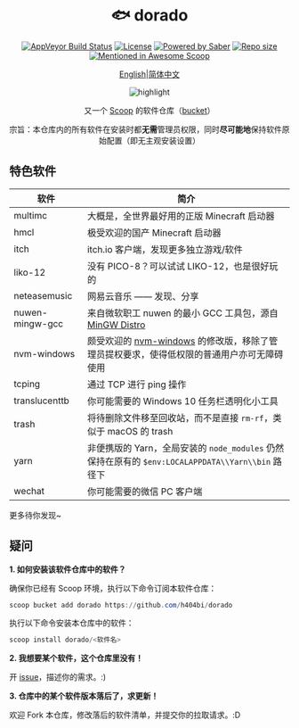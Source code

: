 <div align="center">
    <h1 align="center">🐟 dorado</h1>
    <p align="center">
        <a href="https://ci.appveyor.com/project/h404bi/dorado/branch/master"><img src="https://img.shields.io/appveyor/ci/h404bi/dorado/master.svg?style=flat-square&label=AppVeyor&logo=appveyor" alt="AppVeyor Build Status"></a>
        <a href="https://github.com/h404bi/dorado/blob/master/LICENSE"><img src="https://img.shields.io/github/license/h404bi/dorado.svg?style=flat-square" alt="License"></a>
        <a href="https://www.microsoft.com/en-us/windows"><img src="https://img.shields.io/badge/Target-Windows%2010-0067B8.svg?style=flat-square" alt="Powered by Saber" /></a>
        <a href="https://github.com/h404bi/dorado"><img src="https://img.shields.io/github/repo-size/h404bi/dorado.svg?style=flat-square" alt="Repo size"></a>
        <a href="https://github.com/h404bi/awesome-scoop/blob/master/README.md" title="Awesome Scoop"><img src="https://awesome.re/mentioned-badge-flat.svg" alt="Mentioned in Awesome Scoop"></a>
    </p>
    <p align="center">
        <a href="README.md">English</a>|<a href="README_CN.md">简体中文</a>
    </p>
    <p align="center"><img align="center" src="https://www.h404bi.com/uploads/2018/05/20180512002.gif" alt="highlight" /></p>
    <p align="center">
        又一个 <a href="https://github.com/lukesampson/scoop">Scoop</a> 的软件仓库（<a href="https://github.com/lukesampson/scoop/wiki/Buckets">bucket</a>）
    </p>
    <p align="center">
        宗旨：本仓库内的所有软件在安装时都<strong>无需</strong>管理员权限，同时<strong>尽可能地</strong>保持软件原始配置（即无主观安装设置）
    </p>
</div>

特色软件
------------

| 软件 | 简介 |
|----------|-------------|
| multimc | 大概是，全世界最好用的正版 Minecraft 启动器 |
| hmcl | 极受欢迎的国产 Minecraft 启动器 |
| itch | itch.io 客户端，发现更多独立游戏/软件 |
| liko-12 | 没有 PICO-8？可以试试 LIKO-12，也是很好玩的 |
| neteasemusic | 网易云音乐 —— 发现、分享 |
| nuwen-mingw-gcc | 来自微软职工 nuwen 的最小 GCC 工具包，源自 [MinGW Distro](https://nuwen.net/mingw.html) |
| nvm-windows | 颇受欢迎的 [nvm-windows](https://github.com/coreybutler/nvm-windows) 的修改版，移除了管理员提权要求，使得低权限的普通用户亦可无障碍使用 |
| tcping | 通过 TCP 进行 ping 操作 |
| translucenttb | 你可能需要的 Windows 10 任务栏透明化小工具 |
| trash | 将待删除文件移至回收站，而不是直接 `rm-rf`，类似于 macOS 的 trash |
| yarn | 非便携版的 Yarn，全局安装的 `node_modules` 仍然保持在原有的 `$env:LOCALAPPDATA\\Yarn\\bin` 路径下 |
| wechat | 你可能需要的微信 PC 客户端 |

更多待你发现~

疑问
--------

**1. 如何安装该软件仓库中的软件？**

确保你已经有 Scoop 环境，执行以下命令订阅本软件仓库：

``` powershell
scoop bucket add dorado https://github.com/h404bi/dorado
```

执行以下命令安装本仓库中的软件：

``` powershell
scoop install dorado/<软件名>
```

**2. 我想要某个软件，这个仓库里没有！**

开 [issue](https://github.com/h404bi/dorado/issues)，描述你的需求。:)

**3. 仓库中的某个软件版本落后了，求更新！**

欢迎 Fork 本仓库，修改落后的软件清单，并提交你的拉取请求。:D
